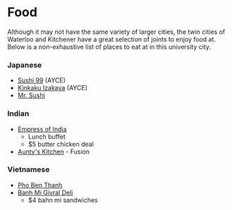 # Food

Although it may not have the same variety of larger cities, the twin cities of Waterloo and Kitchener have a great selection of joints to enjoy food at. Below is a non-exhaustive list of places to eat at in this university city.

### Japanese

  - [Sushi 99](https://goo.gl/maps/LS5VnGa67YJ2) (AYCE)
  - [Kinkaku Izakaya](https://goo.gl/maps/BTsRVmiy5p92) (AYCE)
  - [Mr. Sushi](https://goo.gl/maps/tQuj7g2Y6LB2)

### Indian

- [Empress of India](https://goo.gl/maps/vXJB1Ltrwdn)
  - Lunch buffet
  - $5 butter chicken deal
- [Aunty's Kitchen](https://goo.gl/maps/QunHKTZdQDr) - Fusion

### Vietnamese

- [Pho Ben Thanh](https://goo.gl/maps/qMiNKvzQkyt)
- [Banh Mi Givral Deli](https://goo.gl/maps/gQuB3JQRHzu)
  - $4 bahn mi sandwiches
